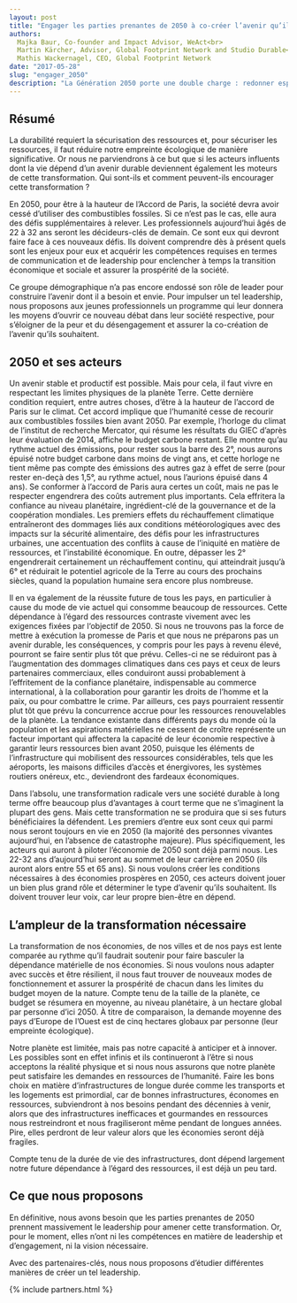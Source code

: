 ```yaml
---
layout: post
title: "Engager les parties prenantes de 2050 à co-créer l’avenir qu’ils souhaitent"
authors: 
  Majka Baur, Co-founder and Impact Advisor, WeAct<br>
  Martin Kärcher, Advisor, Global Footprint Network and Studio Durable<br>
  Mathis Wackernagel, CEO, Global Footprint Network
date: "2017-05-28"
slug: "engager_2050"
description: "La Génération 2050 porte une double charge : redonner espoir et avancer malgré les décombres."
---
```


## Résumé

La durabilité requiert la sécurisation des ressources et, pour sécuriser les ressources, il faut réduire notre empreinte écologique de manière significative. Or nous ne parviendrons à ce but que si les acteurs influents dont la vie dépend d’un avenir durable deviennent également les moteurs de cette transformation. Qui sont-ils et comment peuvent-ils encourager cette transformation ? 

En 2050, pour être à la hauteur de l’Accord de Paris, la société devra avoir cessé d’utiliser des combustibles fossiles. Si ce n’est pas le cas, elle aura des défis supplémentaires à relever. Les professionnels aujourd’hui âgés de 22 à 32 ans seront les décideurs-clés de demain. Ce sont eux qui devront faire face à ces nouveaux défis. Ils doivent comprendre dès à présent quels sont les enjeux pour eux et acquérir les compétences requises en termes de communication et de leadership pour enclencher à temps la transition économique et sociale et assurer la prospérité de la société. 

Ce groupe démographique n’a pas encore endossé son rôle de leader pour construire l’avenir dont il a besoin et envie. Pour impulser un tel leadership, nous proposons aux jeunes professionnels un programme qui leur donnera les moyens d’ouvrir ce nouveau débat dans leur société respective, pour s’éloigner de la peur et du désengagement et assurer la co-création de l’avenir qu’ils souhaitent.  

## 2050 et ses acteurs

Un avenir stable et productif est possible. Mais pour cela, il faut vivre en respectant les limites physiques de la planète Terre. Cette dernière condition requiert, entre autres choses, d’être à la hauteur de l’accord de Paris sur le climat. Cet accord implique que l’humanité cesse de recourir aux combustibles fossiles bien avant 2050. Par exemple, l’horloge du climat de l’institut de recherche Mercator, qui résume les résultats du GIEC d’après leur évaluation de 2014, affiche le budget carbone restant. Elle montre qu’au rythme actuel des émissions, pour rester sous la barre des 2°, nous aurons épuisé notre budget carbone dans moins de vingt ans, et cette horloge ne tient même pas compte des émissions des autres gaz à effet de serre (pour rester en-deçà des 1,5°, au rythme actuel, nous l’aurions épuisé dans 4 ans). Se conformer à l’accord de Paris aura certes un coût, mais ne pas le respecter engendrera des coûts autrement plus importants. Cela effritera la confiance au niveau planétaire, ingrédient-clé de la gouvernance et de la coopération mondiales. Les premiers effets du réchauffement climatique entraîneront des dommages liés aux conditions météorologiques avec des impacts sur la sécurité alimentaire, des défis pour les infrastructures urbaines, une accentuation des conflits à cause de l’iniquité en matière de ressources, et l’instabilité économique. En outre, dépasser les 2° engendrerait certainement un réchauffement continu, qui atteindrait jusqu’à 6° et réduirait le potentiel agricole de la Terre au cours des prochains siècles, quand la population humaine sera encore plus nombreuse.   

Il en va également de la réussite future de tous les pays, en particulier à cause du mode de vie actuel qui consomme beaucoup de ressources. Cette dépendance à l’égard des ressources contraste vivement avec les exigences fixées par l‘objectif de 2050. Si nous ne trouvons pas la force de mettre à exécution la promesse de Paris et que nous ne préparons pas un avenir durable, les conséquences, y compris pour les pays à revenu élevé, pourront se faire sentir plus tôt que prévu. Celles-ci ne se réduiront pas à l’augmentation des dommages climatiques dans ces pays et ceux de leurs partenaires commerciaux, elles conduiront aussi probablement à l’effritement de la confiance planétaire, indispensable au commerce international, à la collaboration pour garantir les droits de l’homme et la paix, ou pour combattre le crime. Par ailleurs, ces pays pourraient ressentir plut tôt que prévu la concurrence accrue pour les ressources renouvelables de la planète. La tendance existante dans différents pays du monde où la population et les aspirations matérielles ne cessent de croître représente un facteur important qui affectera la capacité de leur économie respective à garantir leurs ressources bien avant 2050, puisque les éléments de l’infrastructure qui mobilisent des ressources considérables, tels que les aéroports, les maisons difficiles d’accès et énergivores, les systèmes routiers onéreux, etc., deviendront des fardeaux économiques. 

Dans l’absolu, une transformation radicale vers une société durable à long terme offre beaucoup plus d’avantages à court terme que ne s’imaginent la plupart des gens. Mais cette transformation ne se produira que si ses futurs bénéficiaires la défendent. Les premiers d’entre eux sont ceux qui parmi nous seront toujours en vie en 2050 (la majorité des personnes vivantes aujourd’hui, en l’absence de catastrophe majeure). Plus spécifiquement, les acteurs qui auront à piloter l’économie de 2050 sont déjà parmi nous. Les 22-32 ans d’aujourd’hui seront au sommet de leur carrière en 2050 (ils auront alors entre 55 et 65 ans). Si nous voulons créer les conditions nécessaires à des économies prospères en 2050, ces acteurs doivent jouer un bien plus grand rôle et déterminer le type d’avenir qu’ils souhaitent. Ils doivent trouver leur voix, car leur propre bien-être en dépend.     

## L’ampleur de la transformation nécessaire

La transformation de nos économies, de nos villes et de nos pays est lente comparée au rythme qu’il faudrait soutenir pour faire basculer la dépendance matérielle de nos économies. Si nous voulons nous adapter avec succès et être résilient, il nous faut trouver de nouveaux modes de fonctionnement et assurer la prospérité de chacun dans les limites du budget moyen de la nature. Compte tenu de la taille de la planète, ce budget se résumera en moyenne, au niveau planétaire, à un hectare global par personne d’ici 2050. À titre de comparaison, la demande moyenne des pays d’Europe de l’Ouest est de cinq hectares globaux par personne (leur empreinte écologique).          

Notre planète est limitée, mais pas notre capacité à anticiper et à innover. Les possibles sont en effet infinis et ils continueront à l’être si nous acceptons la réalité physique et si nous nous assurons que notre planète peut satisfaire les demandes en ressources de l’humanité. Faire les bons choix en matière d’infrastructures de longue durée comme les transports et les logements est primordial, car de bonnes infrastructures, économes en ressources, subviendront à nos besoins pendant des décennies à venir, alors que des infrastructures inefficaces et gourmandes en ressources nous restreindront et nous fragiliseront même pendant de longues années. Pire, elles perdront de leur valeur alors que les économies seront déjà fragiles.    

Compte tenu de la durée de vie des infrastructures, dont dépend largement notre future dépendance à l’égard des ressources, il est déjà un peu tard.

## Ce que nous proposons

En définitive, nous avons besoin que les parties prenantes de 2050 prennent massivement le leadership pour amener cette transformation. Or, pour le moment, elles n’ont ni les compétences en matière de leadership et d’engagement, ni la vision nécessaire.

Avec des partenaires-clés, nous nous proposons d’étudier différentes manières de créer un tel leadership.

{% include partners.html %}
